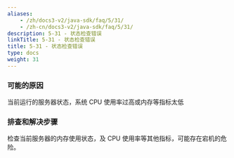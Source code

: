 ```yaml
---
aliases:
    - /zh/docs3-v2/java-sdk/faq/5/31/
    - /zh-cn/docs3-v2/java-sdk/faq/5/31/
description: 5-31 - 状态检查错误
linkTitle: 5-31 - 状态检查错误
title: 5-31 - 状态检查错误
type: docs
weight: 31
---
```







### 可能的原因

当前运行的服务器状态，系统 CPU 使用率过高或内存等指标太低

### 排查和解决步骤

检查当前服务器的内存使用状态，及 CPU 使用率等其他指标，可能存在宕机的危险。